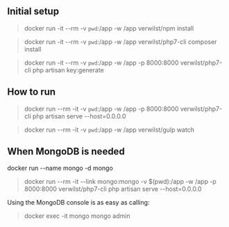 ## Initial setup

> docker run -it --rm -v `pwd`:/app -w /app verwilst/npm install

> docker run -it --rm -v `pwd`:/app -w /app verwilst/php7-cli composer install

> docker run -it --rm -v `pwd`:/app -w /app -p 8000:8000 verwilst/php7-cli php artisan key:generate

## How to run

> docker run --rm -it -v `pwd`:/app -w /app -p 8000:8000 verwilst/php7-cli php artisan serve --host=0.0.0.0

> docker run --rm -it -v `pwd`:/app -w /app verwilst/gulp watch

## When MongoDB is needed

docker run --name mongo -d mongo

> docker run --rm -it --link mongo:mongo -v $(pwd):/app -w /app -p 8000:8000 verwilst/php7-cli php artisan serve --host=0.0.0.0

Using the MongoDB console is as easy as calling:

> docker exec -it mongo mongo admin

